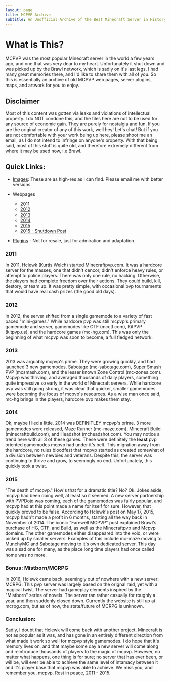 ```yaml
---
layout: page
title: MCPVP Archive
subtitle: An Unofficial Archive of the Best Minecraft Server in History
---
```


# What is This?

MCPVP was the most popular Minecraft server in the world a few years ago, and one that was very dear to my heart. Unfortunately it shut down and was 
picked up by the Brawl network, which is sadly on it's last legs. I had many great memories there, and I'd like to share them with all of you.
So this is essentially an archive of old MCPVP web pages, server plugins, maps, and artwork for you to enjoy.

## Disclaimer

Most of this content was gotten via leaks and violations of intellectual property. I do NOT condone this, and the files here are not to be used
for any source of economic gain. They are purely for nostalgia and fun. If you are the original creator of any of this work, well hey! Let's chat!
But if you are not comfortable with your work being up here, please shoot me an email, as I do not intend to infringe on anyone's property. With that being said,
most of this stuff is quite old, and therefore extremely different from where it may be used now, i.e  Brawl.

## Quick Links:

- [Images](https://imgur.com/a/Zsg5lVy): These are as high-res as I can find. Please email me with better versions.

- Webpages
	- [2011](https://web.archive.org/web/20110417045830/http://www.minecraftpvp.com/)
	- [2012](https://web.archive.org/web/20120930003918/http://www.minecraftpvp.com/)
	- [2013](https://web.archive.org/web/20131011051530/http://www.minecraftpvp.com/)
	- [2014](https://web.archive.org/web/20141014122252/http://www.minecraftpvp.com:80/)
	- [2015](https://web.archive.org/web/20150103153345/http://www.minecraftpvp.com/)
	- [2015 - Shutdown Post](https://web.archive.org/web/20150519232108/http://forum.minecraftpvp.com/t/farewell-mcpvp-we-are-shutting-down/111952)
	
- [Plugins]() - Not for resale, just for admiration and adaptation.

### 2011

In 2011, Hclewk (Kurtis Welch) started Minecraftpvp.com. It was a hardcore server for the masses,
one that didn't cencor, didn't enforce heavy rules, or attempt to police players. There was only one rule, no hacking.
Otherwise, the players had complete freedom over their actions. They could build, kill, destory, or team up. It was pretty simple,
with occasional pvp tournaments that would have real cash prizes (the good old days).

### 2012 

In 2012, the server shifted from a single gamemode to a variety of fast paced "mini-games." While hardcore pvp was still mcpvp's primary gamemode and server,
gamemodes like CTF (mcctf.com), KitPVP (kitpvp.us), and the hardcore games (mc-hg.com). This was only the beginning of 
what mcpvp was soon to become; a full fledged network.

### 2013

2013 was arguably mcpvp's prime. They were growing quickly, and had launched 3 new gamemodes, Sabotage (mc-sabotage.com), Super Smash PVP (mcsmash.com), and
the lesser known Zone Control (mc-zones.com). Mcpvp was thriving, and averaged thousands of daily players, something quite impressive
so early in the world of Minecraft servers. While hardcore pvp was still going strong, it was clear that quicker, smaller gamemodes
were becoming the focus of mcpvp's resources. As a wise man once said, mc-hg brings in the players, hardcore pvp makes them stay.

### 2014

Ok, maybe I lied a little. 2014 was DEFINITLEY mcpvp's prime. 3 more gamemodes were released, Maze Runner (mc-maze.com), Minecraft Build (minecraftbuild.com),
and Headshot (mcheadshot.com). You may notice a trend here with all 3 of these games. These were definitely the __least__ pvp oriented 
gamemodes mcpvp had under it's belt. This migration away from the hardcore, no rules bloodfest that mcpvp started as created somewhat
of a division between newbies and veterans. Despite this, the server was continuing to thrive and grow, to seemingly no end. Unfortunately,
this quickly took a twist.

### 2015 

"The death of mcpvp." How's that for a dramatic title? No? Ok. Jokes aside, mcpvp had been doing well, at least so it seemed.
A new server partnership with PVPDojo was coming, each of the gamemodes was fairly popular, and mcpvp had at this point made a name for itself
for sure. However, that quickly proved to be false. According to Hclewk's post on May 17, 2015, mcpvp hadn't made a profit in 6 months, starting all
the way back in November of 2014. The iconic "Farewell MCPVP" post explained Brawl's purchase of HG, CTF, and Build, as well as the Minecraftpvp and Mcpvp domains.
The other gamemodes either disappeared into the void, or were picked up by smaller servers. Examples of this include 
mc-maze moving to MunchyMC and Sabotage moving to it's own dedicated server. This day was a sad one for many, as the place
long time players had once called home was no more. 

### Bonus: Mistborn/MCRPG

In 2016, Hclewk came back, seemingly out of nowhere with a new server: MCRPG. This pvp server was largely based on the orignal raid,
yet with a magical twist. The server had gameplay elements inspired by the "Mistborn" series of novels. The server ran rather 
casually for roughly a year, and then suddenly closed down. Currently the website is still up at mcrpg.com, but as of now, 
the state/future of MCRPG is unknown.

### Conclusion:

Sadly, I doubt that Hclewk will come back with another project. Minecraft is not as popular as it was, and has gone in an 
entirely different direction from what made it work so well for mcpvp style gamemodes. I do hope that it's memory lives on,
and that maybe some day a new server will come along and reintroduce thousands of players to the magic of mcpvp. However, no matter what
happens, one thing is for sure; no server that has ever been, or will be, will ever be able to achieve the same level of intamacy between it and 
it's player base that mcpvp was able to achieve. We miss you, and remember you, mcpvp. Rest in peace, 2011 - 2015.



